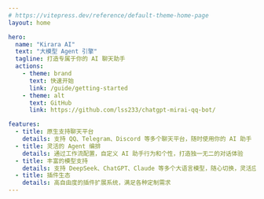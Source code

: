 ```yaml
---
# https://vitepress.dev/reference/default-theme-home-page
layout: home

hero:
  name: "Kirara AI"
  text: "大模型 Agent 引擎"
  tagline: 打造专属于你的 AI 聊天助手
  actions:
    - theme: brand
      text: 快速开始
      link: /guide/getting-started
    - theme: alt
      text: GitHub
      link: https://github.com/lss233/chatgpt-mirai-qq-bot/

features:
  - title: 原生支持聊天平台
    details: 支持 QQ、Telegram、Discord 等多个聊天平台，随时使用你的 AI 助手
  - title: 灵活的 Agent 编排
    details: 通过工作流配置，自定义 AI 助手行为和个性，打造独一无二的对话体验
  - title: 丰富的模型支持
    details: 支持 DeepSeek、ChatGPT、Claude 等多个大语言模型，随心切换，灵活应对
  - title: 插件生态
    details: 高自由度的插件扩展系统，满足各种定制需求
---
```


